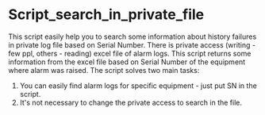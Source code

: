 # Script_search_in_private_file
This script easily help you to search some information about history failures in private log file based on Serial Number.
There is private access (writing - few ppl, others - reading) excel file of alarm logs. This script returns some information from the excel file based on Serial Number of the equipment where alarm was raised.
The script solves two main tasks:

1. You can easily find alarm logs for specific equipment - just put SN in the script.
2. It's not necessary to change the private access to search in the file.
